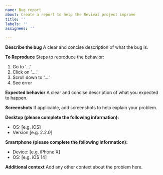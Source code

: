 ```yaml
---
name: Bug report
about: Create a report to help the Revival project improve
title: ''
labels: ''
assignees: ''

---
```


**Describe the bug**
A clear and concise description of what the bug is.

**To Reproduce**
Steps to reproduce the behavior:
1. Go to '...'
2. Click on '....'
3. Scroll down to '....'
4. See error

**Expected behavior**
A clear and concise description of what you expected to happen.

**Screenshots**
If applicable, add screenshots to help explain your problem.

**Desktop (please complete the following information):**
 - OS: [e.g. iOS]
 - Version [e.g. 2.2.0]

**Smartphone (please complete the following information):**
 - Device: [e.g. iPhone X]
 - OS: [e.g. iOS 14]

**Additional context**
Add any other context about the problem here.
